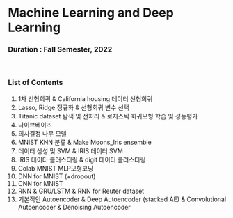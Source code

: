 # Machine Learning and Deep Learning

### Duration : Fall Semester, 2022

<br>

### List of Contents
01. 1차 선형회귀 & California housing 데이터 선형회귀
02. Lasso, Ridge 정규화 & 선형회귀 변수 선택
03. Titanic dataset 탐색 및 전처리 & 로지스틱 회귀모형 학습 및 성능평가
04. 나이브베이즈
05. 의사결정 나무 모델
06. MNIST KNN 분류 & Make Moons_Iris ensemble
07. 데이터 생성 및 SVM & IRIS 데이터 SVM
08. IRIS 데이터 클러스터링 & digit 데이터 클러스터링
09. Colab MNIST MLP모형코딩
10. DNN for MNIST (+dropout)
11. CNN for MNIST
12. RNN & GRU/LSTM & RNN for Reuter dataset
13. 기본적인 Autoencoder & Deep Autoencoder (stacked AE) & Convolutional Autoencoder & Denoising Autoencoder
